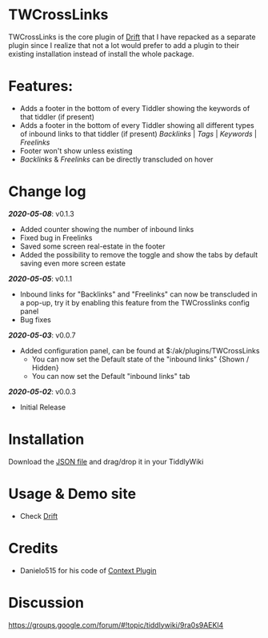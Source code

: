 # TWCrossLinks
TWCrossLinks is the core plugin of [Drift](https://akhater.github.io/drift) that I have repacked as a separate plugin since I realize that not a lot would prefer to add a plugin to their existing installation instead of install the whole package.

# Features:
* Adds a footer in the bottom of every Tiddler showing the keywords of that tiddler (if present)
* Adds a footer in the bottom of every Tiddler showing all different types of inbound links to that tiddler (if present)
_Backlinks_ | _Tags_ | _Keywords_ | _Freelinks_
* Footer won't show unless existing
* _Backlinks_ & _Freelinks_ can be directly transcluded on hover 

# Change log
***2020-05-08***: v0.1.3

* Added counter showing the number of inbound links
* Fixed bug in Freelinks
* Saved some screen real-estate in the footer
* Added the possibility to remove the toggle and show the tabs by default saving even more screen estate 
 
***2020-05-05***: v0.1.1
* Inbound links for "Backlinks" and "Freelinks" can now be transcluded in a pop-up, try it by enabling this feature from the TWCrosslinks config panel
* Bug fixes

***2020-05-03***: v0.0.7
* Added configuration panel, can be found at $:/ak/plugins/TWCrossLinks
    * You can now set the Default state of the "inbound links" {Shown / Hidden}
    * You can now set the Default "inbound links" tab

***2020-05-02***: v0.0.3
* Initial Release

# Installation
Download the [JSON file](https://github.com/akhater/TWCrossLinks/blob/master/%24__ak_plugins_TWCrossLinks.json) and drag/drop it in your TiddlyWiki
 
 # Usage & Demo site
 * Check [Drift](https://akhater.github.io/drift)
 
 # Credits 
 * Danielo515 for his code  of [Context Plugin](http://contextplugin.tiddlyspot.com/)
 
 
 # Discussion 
https://groups.google.com/forum/#!topic/tiddlywiki/9ra0s9AEKl4
 
